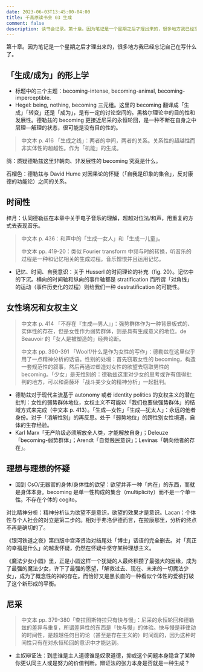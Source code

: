 ```yaml
---
date: 2023-06-03T13:45:00-04:00
title: 千高原读书会 03 生成
comment: false
description: 读书会记录。第十章。因为笔记是一个星期之后才理出来的，很多地方我已经忘记自己在写什么了。
---
```


第十章。因为笔记是一个星期之后才理出来的，很多地方我已经忘记自己在写什么了。

## 「生成/成为」的形上学

- 标题中的三个主题：becoming-intense, becoming-animal, becoming-imperceptible.
- Hegel: being, nothing, becoming 三元组。这里的 becoming 翻译成「生成」「转变」还是「成为」，是有一定的讨论空间的。黑格尔理论中的目的性和发展性。德勒兹的 becoming 更接近尼采的永恒轮回，是一种不断在自身之中层理—解理的状态，很可能是没有目的性的。

> 中文本 p. 416 「生成之线」：两者的中间，两者的关系。关系性的超越性而非实体性的超越性。作为「机能」的生成。

鸽：质疑德勒兹这里非朝向、非发展性的 becoming 究竟是什么。

石榴色：德勒兹与 David Hume 对因果论的怀疑（「自我是印象的集合」，反对康德的功能论）之间的关系。

## 时间性

梓月：认同德勒兹在本章中关于电子音乐的理解，超越对位法/和声，用重复的方式去表现音乐。

> 中文本 p. 436：和声中的「生成—女人」和「生成—儿童」。
> 
> 中文本 pp. 419-20：类似 Fourier transform 中频与时的转换，听音乐的过程是一种和记忆相关的生成过程。音乐憎恨并且运用记忆。

- 记忆、时间、自我意识：关于 Husserl 的时间理论的补充（fig. 20）。记忆中的下沉。横向的时间轴和纵向的事件轴都是 stratification 而所谓「对角线」的运动（事件历史化的过程）则给我们一种 destratification 的可能性。

## 女性境况和女权主义

> 中文本 p. 414 「不存在『生成—男人』」：强势群体作为一种背景板式的、实体性的存在，但是女性作为弱势群体，则是具有生成意义的地位。de Beauvoir 的「女人是被塑造的」经典论断。
> 
> 中文本 pp. 390-391 「Woolf/什么是作为女性的写作」：德勒兹在这里似乎用了一点精神分析的话语。性别的处境：首先窃取女性的 becoming，构造一套规范性的叙事，然后再通过塑造对女性的欲望去窃取男性的 becoming。「少女」是无性别的：德勒兹这里对少女的思考或许有值得批判的地方，可以和斋藤环「战斗美少女的精神分析」一起批判。

- 德勒兹对于现代主流基于 autonomy 或者 identity politics 的女权主义的潜在批判：女性的弱势群体地位，女权主义不可能以「我们也要做强势群体」的结域方式来完成（中文本 p. 413）。「生成—女性」「生成—犹太人」：永远的他者身份。对于「消解性别」的再反思。处于「弱势地位」的跨性别女性境遇，自体的生存经验。
- Karl Marx「无产阶级必须解放全人类，才能解放自身」；Deleuze「becoming-弱势群体」；Arendt「自觉贱民意识」；Levinas「朝向他者的存在」。

## 理想与理想的怀疑

- 回到 CsO/无器官的身体/身体性的欲望：欲望并非一种「内在」的东西，而就是身体本身。becoming 是单一性构成的集合（multiplicity）而不是一个单一性。不存在个体的 cogito。

对比精神分析：精神分析认为欲望不是意识，欲望的效果才是意识。Lacan：个体性与个人社会的对立是第二步的。相对于弗洛伊德而言，在拉康那里，分析的终点不再是确切的了。

《银河铁道之夜》第四版中宫泽贤治对结尾处「博士」话语的完全删去。对「真正的幸福是什么」的越发怀疑，仍然在怀疑中坚守某种理想主义。

《魔法少女小圆》里，正是小圆这样一个犹疑的人最终积攒了最强大的因缘，成为了最强的魔法少女，许下了最强的愿望，「解救过去、现在、未来的一切魔法少女」，成为了概念性的神的存在。而恰好又是黑长直的一种看似个体性的爱欲打破了这个新形成的平衡。

## 尼采

> 中文本 pp. 379-380「查拉图斯特拉只有快与慢」：尼采的永恒轮回和德勒兹的差异与重复，所谓差异性的东西是「快与慢」的体验。快与慢是非律动的时间性，是超越任何目的论（甚至是存在主义的）时间观的，因为这种时间性只有在对永恒轮回的意识中才能达到。

- 主奴辩证法：到底谁是主人道德谁是奴隶道德，抑或这个问题本身隐含了某种你更认同主人或是努力的价值判断。辩证法的张力本身是否就是一种生成？

